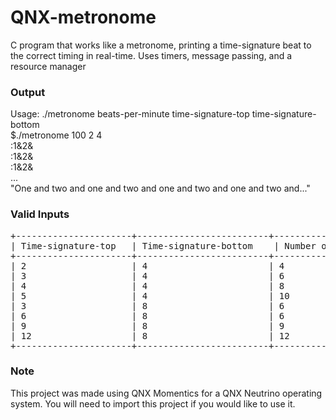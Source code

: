 # QNX-metronome
C program that works like a metronome, printing a time-signature beat to the correct timing in real-time. Uses timers, message passing, and a resource manager

### Output ###
Usage: ./metronome beats-per-minute time-signature-top time-signature-bottom  
$./metronome 100 2 4  
:1&2&  
:1&2&  
:1&2&  
...  
"One and two and one and two and one and two and one and two and..."

### Valid Inputs ###
<pre>
+----------------------+-------------------------+----------------------------------------+----------------------------------------------+  
| Time-signature-top   | Time-signature-bottom    | Number of Intervals within each beat   | Pattern for Intervals within Each Beat      |  
+----------------------+-------------------------+----------------------------------------+----------------------------------------------+  
| 2                    | 4                       | 4                                      | 1&2&                                         |  
| 3                    | 4                       | 6                                      | 1&2&3&                                       |  
| 4                    | 4                       | 8                                      | 1&2&3&4&                                     |  
| 5                    | 4                       | 10                                     | 1&2&3&4-5-                                   |  
| 3                    | 8                       | 6                                      | 1-2-3-                                       |  
| 6                    | 8                       | 6                                      | 1&a2&a                                       |  
| 9                    | 8                       | 9                                      | 1&a2&a3&a                                    |  
| 12                   | 8                       | 12                                     | 1&a2&a3&a4&a                                 |  
+----------------------+-------------------------+----------------------------------------+----------------------------------------------+  
</pre>

### Note ###
This project was made using QNX Momentics for a QNX Neutrino operating system. You will need to import this project if you would like to use it.